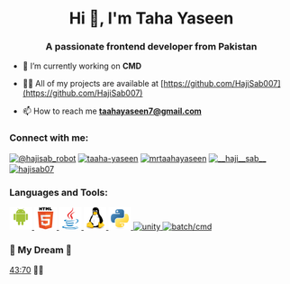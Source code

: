 <h1 align="center">Hi 👋, I'm Taha Yaseen</h1>
<h3 align="center">A passionate frontend developer from Pakistan</h3>

- 🔭 I’m currently working on **CMD**

- 👨‍💻 All of my projects are available at [https://github.com/HajiSab007](https://github.com/HajiSab007)

- 📫 How to reach me **taahayaseen7@gmail.com**

<h3 align="left">Connect with me:</h3>
<p align="left">
<a href="https://t.me/hajisab_robot" target="_blank">
<img align="center" src="https://img.icons8.com/color/48/000000/telegram-app--v1.png" alt="@hajisab_robot" height="30" width="30"/></a>
<a href="https://linkedin.com/in/taaha-yaseen" target="blank"><img align="center" src="https://raw.githubusercontent.com/rahuldkjain/github-profile-readme-generator/master/src/images/icons/Social/linked-in-alt.svg" alt="taaha-yaseen" height="30" width="40" /></a>
<a href="https://fb.com/mrtaahayaseen" target="blank"><img align="center" src="https://raw.githubusercontent.com/rahuldkjain/github-profile-readme-generator/master/src/images/icons/Social/facebook.svg" alt="mrtaahayaseen" height="30" width="40" /></a>
<a href="https://instagram.com/__haji__sab__" target="blank"><img align="center" src="https://raw.githubusercontent.com/rahuldkjain/github-profile-readme-generator/master/src/images/icons/Social/instagram.svg" alt="__haji__sab__" height="30" width="40" /></a>
<a href="https://www.youtube.com/c/hajisab07" target="blank"><img align="center" src="https://raw.githubusercontent.com/rahuldkjain/github-profile-readme-generator/master/src/images/icons/Social/youtube.svg" alt="hajisab07" height="30" width="40" /></a>
</p>

<h3 align="left">Languages and Tools:</h3>
<p align="left"> 
  <a href="https://developer.android.com" target="_blank" rel="noreferrer"> 
    <img src="https://raw.githubusercontent.com/devicons/devicon/master/icons/android/android-original-wordmark.svg" alt="android" width="40" height="40"/> 
  </a> 
  <a href="https://www.w3.org/html/" target="_blank" rel="noreferrer"> 
    <img src="https://raw.githubusercontent.com/devicons/devicon/master/icons/html5/html5-original-wordmark.svg" alt="html5" width="40" height="40"/> 
  </a> 
  <a href="https://www.java.com" target="_blank" rel="noreferrer"> 
    <img src="https://raw.githubusercontent.com/devicons/devicon/master/icons/java/java-original.svg" alt="java" width="40" height="40"/> 
  </a> 
  <a href="https://www.linux.org/" target="_blank" rel="noreferrer"> 
    <img src="https://raw.githubusercontent.com/devicons/devicon/master/icons/linux/linux-original.svg" alt="linux" width="40" height="40"/> 
  </a> 
  <a href="https://www.python.org" target="_blank" rel="noreferrer"> 
    <img src="https://raw.githubusercontent.com/devicons/devicon/master/icons/python/python-original.svg" alt="python" width="40" height="40"/> 
  </a> 
  <a href="https://unity.com/" target="_blank" rel="noreferrer"> 
    <img src="https://www.vectorlogo.zone/logos/unity3d/unity3d-icon.svg" alt="unity" width="40" height="40"/> 
  </a> 
  <a href="https://learn.microsoft.com/en-us/windows-server/administration/windows-commands/windows-commands" target="_blank" rel="noreferrer">
  <img src="https://img.icons8.com/color/48/000000/console.png" alt="batch/cmd" width="40" height="40"/>
</a>
</p>
<h3 align="left">🌟 My Dream 🌟</h3>
<p align="left">
  <a href="https://youtube.com/shorts/pEDzSODBaHM?si=iiieZ7CB9pithZJ_" target="_blank">43:70</a> 📖✨
</p>
